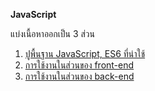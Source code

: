 **JavaScript**

แบ่งเนื้อหาออกเป็น 3 ส่วน
1. [ปูพื้นฐาน JavaScript, ES6 ที่น่าใช้](./01-JavaScript)
2. [การใช้งานในส่วนของ front-end](./02-JavaScript_for_frontend)
3. [การใช้งานในส่วนของ back-end](./03-JavaScript_for_backend)